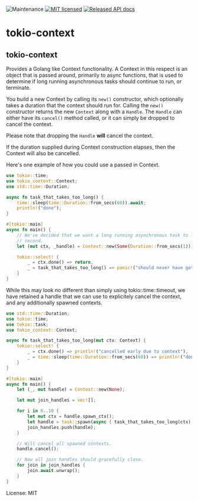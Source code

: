![Maintenance](https://img.shields.io/badge/maintenance-activly--developed-brightgreen.svg)
[![MIT licensed](https://img.shields.io/badge/license-MIT-blue.svg)](./LICENSE)
[![Released API docs](https://docs.rs/tokio-context/badge.svg)](https://docs.rs/tokio-context)

# tokio-context

## tokio-context

Provides a Golang like Context functionality. A Context in this respect is an object that is passed
around, primarily to async functions, that is used to determine if long running asynchronous
tasks should continue to run, or terminate.

You build a new Context by calling its `new()` constructor, which optionally takes a duration
that the context should run for. Calling the `new()` constructor returns the new `Context`
along with a `Handle`. The `Handle` can either have its `cancel()` method called,
or it can simply be dropped to cancel the context.

Please note that dropping the `Handle` **will** cancel the context.

If the duration supplied during Context construction elapses, then the Context will also be cancelled.

Here's one example of how you could use a passed in Context.

```rust
use tokio::time;
use tokio_context::Context;
use std::time::Duration;

async fn task_that_takes_too_long() {
    time::sleep(time::Duration::from_secs(60)).await;
    println!("done");
}

#[tokio::main]
async fn main() {
    // We've decided that we want a long running asynchronous task to last for a maximum of 1
    // second.
    let (mut ctx, _handle) = Context::new(Some(Duration::from_secs(1)));

    tokio::select! {
        _ = ctx.done() => return,
        _ = task_that_takes_too_long() => panic!("should never have gotten here"),
    }
}

```

While this may look no different than simply using tokio::time::timeout, we have retained a
handle that we can use to explicitely cancel the context, and any additionally spawned
contexts.


```rust
use std::time::Duration;
use tokio::time;
use tokio::task;
use tokio_context::Context;

async fn task_that_takes_too_long(mut ctx: Context) {
    tokio::select! {
        _ = ctx.done() => println!("cancelled early due to context"),
        _ = time::sleep(time::Duration::from_secs(60)) => println!("done"),
    }
}

#[tokio::main]
async fn main() {
    let (_, mut handle) = Context::new(None);

    let mut join_handles = vec![];

    for i in 0..10 {
        let mut ctx = handle.spawn_ctx();
        let handle = task::spawn(async { task_that_takes_too_long(ctx).await });
        join_handles.push(handle);
    }

    // Will cancel all spawned contexts.
    handle.cancel();

    // Now all join handles should gracefully close.
    for join in join_handles {
        join.await.unwrap();
    }
}

```

License: MIT
